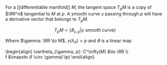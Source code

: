 For a [[differentiable manifold]] $M$, the tangent space $T_pM$ is a copy of $\RR^n$ tangential to $M$ at $p$. A smooth curve $\gamma$ passing through $p$ will have a derivative vector that belongs to $T_p M$.

$$
T_p M = \{\vartheta_{\gamma , p} | \gamma \text{ smooth curve} \}
$$

Where $\gamma: \RR \to M$, $\gamma(\lambda_0) = p$ and $\vartheta$ is a linear map

\begin{align}
\vartheta_{\gamma, p}: C^\infty(M) &\to \RR \\\\\
f &\mapsto (f \circ \gamma)'(p)
\end{align}